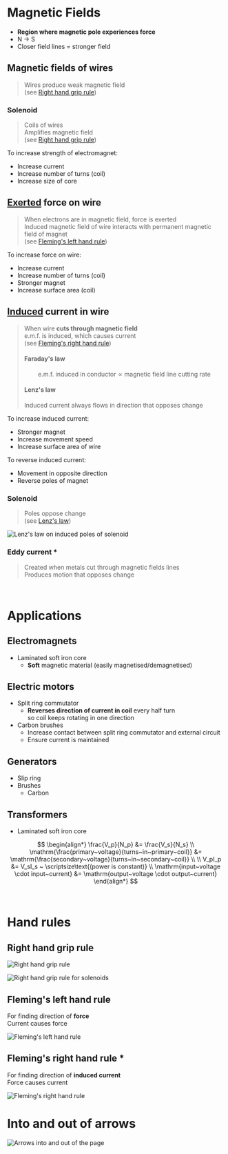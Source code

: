 # Magnetic Fields

-   **Region where magnetic pole experiences force**
-   N → S
-   Closer field lines = stronger field

## Magnetic fields of wires

> Wires produce weak magnetic field \
> (see [Right hand grip rule](#right-hand-grip-rule))

### Solenoid

> Coils of wires \
> Amplifies magnetic field \
> (see [Right hand grip rule](#right-hand-grip-rule))

<p></p>
To increase strength of electromagnet:

-   Increase current
-   Increase number of turns (coil)
-   Increase size of core

## <u>Exerted</u> force on wire

> When electrons are in magnetic field, force is exerted \
> Induced magnetic field of wire interacts with permanent magnetic field of magnet \
> (see [Fleming's left hand rule](#flemings-left-hand-rule))

<p></p>
To increase force on wire:

-   Increase current
-   Increase number of turns (coil)
-   Stronger magnet
-   Increase surface area (coil)

## <u>Induced</u> current in wire

> When wire **cuts through magnetic field** \
> e.m.f. is induced, which causes current \
> (see [Fleming's right hand rule](#flemings-right-hand-rule))
>
> #### Faraday's law
>
> $$\text{e.m.f. induced in conductor} \propto \text{magnetic field line cutting rate}$$
>
> #### Lenz's law
>
> Induced current always flows in direction that opposes change

<p></p>
To increase induced current:

-   Stronger magnet
-   Increase movement speed
-   Increase surface area of wire

<p></p>
To reverse induced current:

-   Movement in opposite direction
-   Reverse poles of magnet

### Solenoid

> Poles oppose change \
> (see [Lenz's law](#lenzs-law))

![Lenz's law on induced poles of solenoid](images/lenzs-law.png)

### Eddy current \*

> Created when metals cut through magnetic fields lines \
> Produces motion that opposes change

<br>

# Applications

## Electromagnets

-   Laminated soft iron core
    -   **Soft** magnetic material (easily magnetised/demagnetised)

## Electric motors

-   Split ring commutator
    -   **Reverses direction of current in coil** every half turn \
        so coil keeps rotating in one direction
-   Carbon brushes
    -   Increase contact between split ring commutator and external circuit
    -   Ensure current is maintained

## Generators

-   Slip ring
-   Brushes
    -   Carbon

## Transformers

-   Laminated soft iron core

$$
\begin{align*}
  \frac{V_p}{N_p} &= \frac{V_s}{N_s} \\
  \mathrm{\frac{primary~voltage}{turns~in~primary~coil}} &= \mathrm{\frac{secondary~voltage}{turns~in~secondary~coil}} \\
  \\
  V_pI_p &= V_sI_s ~ \scriptsize\text{(power is constant)} \\
  \mathrm{input~voltage \cdot input~current} &= \mathrm{output~voltage \cdot output~current}
\end{align*}
$$

<br>

# Hand rules

## Right hand grip rule

![Right hand grip rule](images/rule-right-hand-grip.jpg)

![Right hand grip rule for solenoids](images/rule-right-hand-grip-solenoid.jpeg)

## Fleming's left hand rule

For finding direction of **force** \
Current causes force

![Fleming's left hand rule](images/rule-flemings-left-hand.png)

## Fleming's right hand rule \*

For finding direction of **induced current** \
Force causes current

![Fleming's right hand rule](images/rule-flemings-right-hand.png)

# Into and out of arrows

![Arrows into and out of the page](images/magnetic-field-into-out-of.png)

